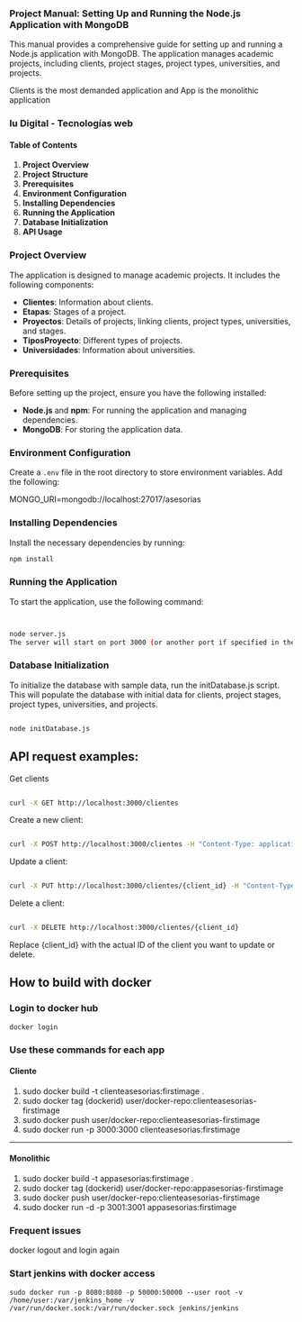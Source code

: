 ### Project Manual: Setting Up and Running the Node.js Application with MongoDB

This manual provides a comprehensive guide for setting up and running a Node.js application with MongoDB. The application manages academic projects, including clients, project stages, project types, universities, and projects.

Clients is the most demanded application and App is the monolithic application

### Iu Digital - Tecnologías web



#### Table of Contents

1. **Project Overview**
2. **Project Structure**
3. **Prerequisites**
4. **Environment Configuration**
5. **Installing Dependencies**
6. **Running the Application**
7. **Database Initialization**
8. **API Usage**

### Project Overview

The application is designed to manage academic projects. It includes the following components:

- **Clientes**: Information about clients.
- **Etapas**: Stages of a project.
- **Proyectos**: Details of projects, linking clients, project types, universities, and stages.
- **TiposProyecto**: Different types of projects.
- **Universidades**: Information about universities.


### Prerequisites

Before setting up the project, ensure you have the following installed:

- **Node.js** and **npm**: For running the application and managing dependencies.
- **MongoDB**: For storing the application data.

### Environment Configuration

Create a `.env` file in the root directory to store environment variables. Add the following:

MONGO_URI=mongodb://localhost:27017/asesorias


### Installing Dependencies

Install the necessary dependencies by running:

```sh
npm install
```

### Running the Application
To start the application, use the following command:

```sh


node server.js
The server will start on port 3000 (or another port if specified in the .env file).

```

### Database Initialization
To initialize the database with sample data, run the initDatabase.js script. This will populate the database with initial data for clients, project stages, project types, universities, and projects.

```sh

node initDatabase.js
```

## API request examples:

Get clients

```sh

curl -X GET http://localhost:3000/clientes

```

Create a new client:

```sh

curl -X POST http://localhost:3000/clientes -H "Content-Type: application/json" -d '{"nombre": "Juan Perez", "email": "juan.perez@example.com"}'
```

Update a client:

```sh

curl -X PUT http://localhost:3000/clientes/{client_id} -H "Content-Type: application/json" -d '{"nombre": "Juan Perez", "email": "juan.perez@example.com"}'
```

Delete a client:

```sh

curl -X DELETE http://localhost:3000/clientes/{client_id}
```

Replace {client_id} with the actual ID of the client you want to update or delete.

## How to build with docker

### Login to docker hub
```
docker login
```

### Use these commands for each app

#### Cliente
1. sudo docker build -t clienteasesorias:firstimage .
2. sudo docker tag (dockerid) user/docker-repo:clienteasesorias-firstimage
3. sudo docker push user/docker-repo:clienteasesorias-firstimage
4. sudo docker run -p 3000:3000 clienteasesorias:firstimage


---

#### Monolithic
1. sudo docker build -t appasesorias:firstimage .
2. sudo docker tag (dockerid) user/docker-repo:appasesorias-firstimage
3. sudo docker push user/docker-repo:clienteasesorias-firstimage
4. sudo docker run -d -p 3001:3001 appasesorias:firstimage


### Frequent issues
docker logout and login again

### Start jenkins with docker access
```
sudo docker run -p 8080:8080 -p 50000:50000 --user root -v /home/user:/var/jenkins_home -v /var/run/docker.sock:/var/run/docker.sock jenkins/jenkins

```